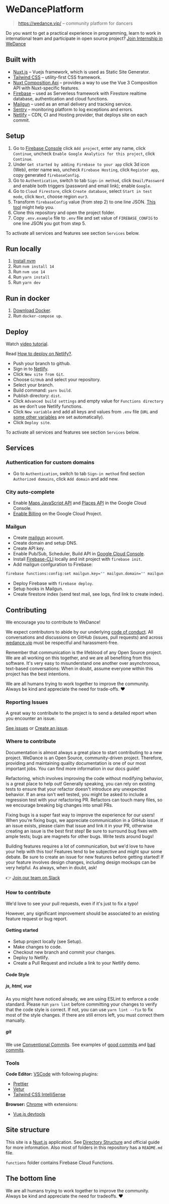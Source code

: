 # WeDancePlatform

> https://wedance.vip/ – community platform for dancers

Do you want to get a practical experience in programming, learn to work in international team and participate in open source project?
[Join Internship in WeDance](https://angel.co/l/2vAdxy)

## Built with

- [Nuxt.js](https://nuxtjs.org) – Vuejs framework, which is used as Static Site Generator.
- [Tailwind CSS](https://tailwindcss.com/) – utility-first CSS framework.
- [Nuxt Composition Api](https://composition-api.nuxtjs.org/) – provides a way to use the Vue 3 Composition API with Nuxt-specific features.
- [Firebase](https://firebase.google.com/) – used as Serverless framework with Firestore realtime database, authentication and cloud functions.
- [Mailgun](https://www.mailgun.com/) – used as an email delivery and tracking service.
- [Sentry](https://sentry.io/) – monitoring platform to log exceptions and errors.
- [Netlify](https://netlify.com/) – CDN, CI and Hosting provider, that deploys site on each commit.

## Setup

1. Go to [Firebase Console](https://console.firebase.google.com/) click `Add project`, enter any name, click `Continue`, uncheck `Enable Google Analytics for this project`, click `Continue`.
2. Under `Get started by adding Firebase to your app` click 3d icon (Web), enter name `Web`, uncheck `Firebase Hosting`, click `Register app`, copy generated `firebaseConfig`.
3. Go to `Authentication`, switch to tab `Sign-in method`, click `Email/Password` and enable both triggers (password and email link); enable `Google`.
4. Go to `Cloud Firestore`, click `Create database`, select `Start in test mode`, click `Next`, choose region `eur3`.
5. Transform `firebaseConfig` value (from step 2) to one line JSON. [This tool](https://www.convertjson.com/javascript-object-to-json.htm) might help you.
6. Clone this repository and open the project folder.
7. Copy `.env.example` file to `.env` file and set value of `FIREBASE_CONFIG` to one line JSON you got from step 5.

To activate all services and features see section `Services` below.

## Run locally

1. [Install nvm](https://github.com/nvm-sh/nvm)
2. Run `nvm install 14`
3. Run `nvm use 14`
4. Run `yarn install`
5. Run `yarn dev`

## Run in docker

1. [Download Docker](https://www.docker.com/products/docker-desktop).
2. Run `docker-compose up`.

## Deploy

Watch [video tutorial](https://www.loom.com/share/408d3aca33dd426885beb8ef90289972).

Read [How to deploy on Netlify?](https://nuxtjs.org/faq/netlify-deployment/).

- Push your branch to github.
- Sign in to [Netlify](https://netlify.com/).
- Click `New site from Git`.
- Choose `GitHub` and select your repository.
- Select your branch.
- Build command: `yarn build`.
- Publish directory: `dist`.
- Click `Advanced build settings` and empty value for `Functions directory` as we don’t use Netlify functions.
- Click `New variable` and add all keys and values from `.env` file (`URL` and [some other variables](https://docs.netlify.com/configure-builds/environment-variables/) are set automatically).
- Click `Deploy site`.

To activate all services and features see section `Services` below.

## Services

### Authentication for custom domains

- Go to `Authentication`, switch to tab `Sign-in method` find section `Authorized domains`, click `Add domain` and add new.

### City auto-complete

- Enable [Maps JavaScript API](https://console.cloud.google.com/apis/library/maps-backend.googleapis.com) and [Places API](https://console.cloud.google.com/marketplace/product/google/places-backend.googleapis.com) in the Google Cloud Console.
- [Enable Billing](https://console.cloud.google.com/project/_/billing/enable) on the Google Cloud Project.

### Mailgun

- Create [mailgun](https://www.mailgun.com/) account.
- Create domain and setup DNS.
- Create API key.
- Enable Pub/Sub, Scheduler, Build API in [Google Cloud Console](https://console.cloud.google.com/apis/library).
- Install [Firebase-CLI](https://firebase.google.com/docs/cli) locally and init project with `firebase init`.
- Add mailgun confguration to Firebase:

```bash
firebase functions:config:set mailgun.key="" mailgun.domain="" mailgun.host=""
```

- Deploy Firebase with `firebase deploy`.
- Setup hooks in Mailgun.
- Create firestore index (send test mail, see logs, find link to create index).

## Contributing

We encourage you to contribute to WeDance!

We expect contributors to abide by our underlying [code of conduct](https://wedance.vip/coc). All conversations and discussions on GitHub (issues, pull requests) and across [wedance.vip](https://wedance.vip/) must be respectful and harassment-free.

Remember that communication is the lifeblood of any Open Source project. We are all working on this together, and we are all benefiting from this software. It's very easy to misunderstand one another over asynchronous, text-based conversations: When in doubt, assume everyone within this project has the best intentions.

We are all humans trying to work together to improve the community. Always be kind and appreciate the need for trade-offs. ❤️

### Reporting Issues

A great way to contribute to the project is to send a detailed report when you encounter an issue.

[See issues](https://github.com/we-dance/platform/issues) or [Create an issue](https://github.com/we-dance/platform/issues/new/choose).

### Where to contribute

Documentation is almost always a great place to start contributing to a new project. WeDance is an Open Source, community-driven project. Therefore, providing and maintaining quality documentation is one of our most important jobs. You can find more information in our docs guide!

Refactoring, which involves improving the code without modifying behavior, is a great place to help out! Generally speaking, you can rely on existing tests to ensure that your refactor doesn't introduce any unexpected behavior. If an area isn't well tested, you might be asked to include a regression test with your refactoring PR. Refactors can touch many files, so we encourage breaking big changes into small PRs.

Fixing bugs is a super fast way to improve the experience for our users! When you're fixing bugs, we appreciate communication in a GitHub issue. If an issue exists, please claim that issue and link it in your PR, otherwise creating an issue is the best first step! Be sure to surround bug fixes with ample tests; bugs are magnets for other bugs. Write tests around bugs!

Building features requires a lot of communication, but we'd love to have your help with this too! Features tend to be subjective and might spur some debate. Be sure to create an issue for new features before getting started! If your feature involves design changes, including design mockups can be very helpful. As always, when in doubt, ask!

👉 [Join our team on Slack](https://wedance.vip/slack)

### How to contribute

We'd love to see your pull requests, even if it's just to fix a typo!

However, any significant improvement should be associated to an existing feature request or bug report.

#### Getting started

- Setup project locally (see Setup).
- Make changes to code.
- Checkout new branch and commit your changes.
- Deploy to Netlify.
- Create a Pull Request and include a link to your Netlify demo.

#### Code Style

##### js, html, vue

As you might have noticed already, we are using ESLint to enforce a code standard. Please run `yarn lint` before committing your changes to verify that the code style is correct. If not, you can use `yarn lint --fix` to fix most of the style changes. If there are still errors left, you must correct them manually.

##### git

We use [Conventional Commits](https://www.conventionalcommits.org/en/v1.0.0/). See examples of [good commits](https://chris.beams.io/posts/git-commit/) and [bad commits](http://whatthecommit.com/).

### Tools

**Code Editor:** [VSCode](https://code.visualstudio.com/) with following plugins:

- [Prettier](https://marketplace.visualstudio.com/items?itemName=esbenp.prettier-vscode)
- [Vetur](https://marketplace.visualstudio.com/items?itemName=octref.vetur)
- [Tailwind CSS IntelliSense](https://marketplace.visualstudio.com/items?itemName=bradlc.vscode-tailwindcss)

**Browser:** [Chrome](https://chrome.google.com/) with extensions:

- [Vue.js devtools](https://chrome.google.com/webstore/detail/vuejs-devtools/nhdogjmejiglipccpnnnanhbledajbpd)

## Site structure

This site is a [Nuxt.js](https://nuxtjs.org) application. See [Directory Structure](https://nuxtjs.org/guide/directory-structure) and official guide for more information. Also most of folders in this repository has a `README.md` file.

`functions` folder contains Firebase Cloud Functions.

## The bottom line

We are all humans trying to work together to improve the community. Always be kind and appreciate the need for tradeoffs. ❤️
